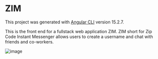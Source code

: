 # ZIM

This project was generated with [Angular CLI](https://github.com/angular/angular-cli) version 15.2.7.

This is the front end for a fullstack web application ZIM. ZIM short for Zip Code Instant Messenger allows users to create a username and chat with friends and co-workers.

![image](https://user-images.githubusercontent.com/125410959/236324138-0e0e45af-2761-4603-84c5-dbe23e14bd75.png)
